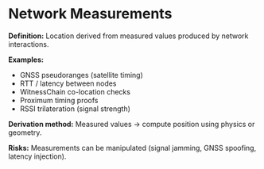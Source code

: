 # Network Measurements

**Definition:**
Location derived from measured values produced by network interactions.

**Examples:**
- GNSS pseudoranges (satellite timing)
- RTT / latency between nodes
- WitnessChain co-location checks
- Proximum timing proofs
- RSSI trilateration (signal strength)

**Derivation method:**
Measured values → compute position using physics or geometry.

**Risks:**
Measurements can be manipulated (signal jamming, GNSS spoofing, latency injection).
